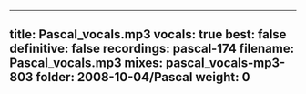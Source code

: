 
---
title: Pascal_vocals.mp3
vocals: true
best: false
definitive: false
recordings: pascal-174
filename: Pascal_vocals.mp3
mixes: pascal_vocals-mp3-803
folder: 2008-10-04/Pascal
weight: 0
---
